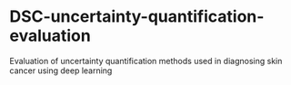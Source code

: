 # DSC-uncertainty-quantification-evaluation
Evaluation of uncertainty quantification methods used in diagnosing skin cancer using deep learning
